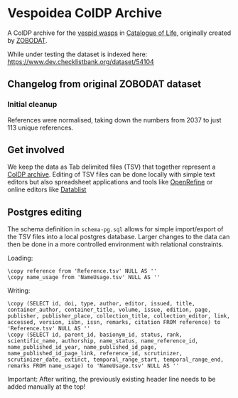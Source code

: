 # Vespoidea ColDP Archive
A ColDP archive for the [vespid wasps](https://www.catalogueoflife.org/data/taxon/VP) in [Catalogue of Life](https://www.catalogueoflife.org/data/dataset/1037), originally created by [ZOBODAT](http://www.zobodat.at/).

While under testing the dataset is indexed here:
https://www.dev.checklistbank.org/dataset/54104

## Changelog from original ZOBODAT dataset


### Initial cleanup
References were normalised, taking down the numbers from 2037 to just 113 unique references.


## Get involved
We keep the data as Tab delimited files (TSV) that together represent a [ColDP archive](https://github.com/CatalogueOfLife/coldp/blob/master/README.md).
Editing of TSV files can be done locally with simple text editors but also spreadsheet applications
and tools like [OpenRefine](http://openrefine.org) or online editors like [Datablist](https://app.datablist.com/)

## Postgres editing
The schema definition in `schema-pg.sql` allows for simple import/export of the TSV files into a local postgres database.
Larger changes to the data can then be done in a more controlled environment with relational constraints.

Loading:
```
\copy reference from 'Reference.tsv' NULL AS ''
\copy name_usage from 'NameUsage.tsv' NULL AS ''
```

Writing:
```
\copy (SELECT id, doi, type, author, editor, issued, title, container_author, container_title, volume, issue, edition, page, publisher, publisher_place, collection_title, collection_editor, link, accessed, version, isbn, issn, remarks, citation FROM reference) to 'Reference.tsv' NULL AS ''
\copy (SELECT id, parent_id, basionym_id, status, rank, scientific_name, authorship, name_status, name_reference_id, name_published_id_year, name_published_id_page, name_published_id_page_link, reference_id, scrutinizer, scrutinizer_date, extinct, temporal_range_start, temporal_range_end, remarks FROM name_usage) to 'NameUsage.tsv' NULL AS ''
```

Important: After writing, the previously existing header line needs to be added manually at the top!
